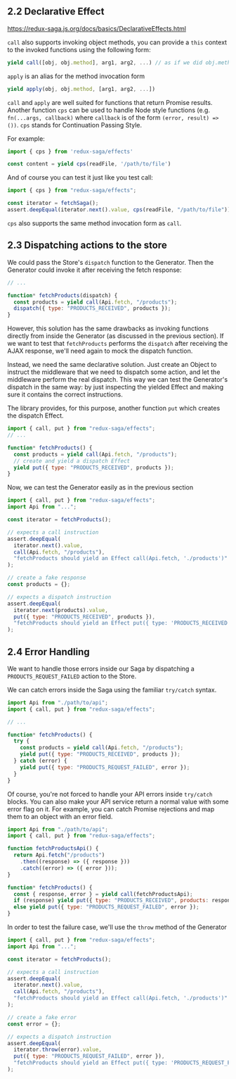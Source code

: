 ## 2.2 Declarative Effect

https://redux-saga.js.org/docs/basics/DeclarativeEffects.html

`call` also supports invoking object methods, you can provide a `this` context to the invoked
functions using the following form:

```javascript
yield call([obj, obj.method], arg1, arg2, ...) // as if we did obj.method(arg1, arg2 ...)
```

`apply` is an alias for the method invocation form

```javascript
yield apply(obj, obj.method, [arg1, arg2, ...])
```

`call` and `apply` are well suited for functions that return Promise results. Another function `cps`
can be used to handle Node style functions (e.g. `fn(...args, callback)` where `callback` is of the
form `(error, result) => ())`. `cps` stands for Continuation Passing Style.

For example:

```javascript
import { cps } from 'redux-saga/effects'

const content = yield cps(readFile, '/path/to/file')
```

And of course you can test it just like you test call:

```javascript
import { cps } from "redux-saga/effects";

const iterator = fetchSaga();
assert.deepEqual(iterator.next().value, cps(readFile, "/path/to/file"));
```

`cps` also supports the same method invocation form as `call`.

## 2.3 Dispatching actions to the store

We could pass the Store's `dispatch` function to the Generator. Then the Generator could invoke it
after receiving the fetch response:

```javascript
// ...

function* fetchProducts(dispatch) {
  const products = yield call(Api.fetch, "/products");
  dispatch({ type: "PRODUCTS_RECEIVED", products });
}
```

However, this solution has the same drawbacks as invoking functions directly from inside the
Generator (as discussed in the previous section). If we want to test that `fetchProducts` performs
the `dispatch` after receiving the AJAX response, we'll need again to mock the dispatch function.

Instead, we need the same declarative solution. Just create an Object to instruct the middleware
that we need to dispatch some action, and let the middleware perform the real dispatch. This way we
can test the Generator's dispatch in the same way: by just inspecting the yielded Effect and making
sure it contains the correct instructions.

The library provides, for this purpose, another function `put` which creates the dispatch Effect.

```javascript
import { call, put } from "redux-saga/effects";
// ...

function* fetchProducts() {
  const products = yield call(Api.fetch, "/products");
  // create and yield a dispatch Effect
  yield put({ type: "PRODUCTS_RECEIVED", products });
}
```

Now, we can test the Generator easily as in the previous section

```javascript
import { call, put } from "redux-saga/effects";
import Api from "...";

const iterator = fetchProducts();

// expects a call instruction
assert.deepEqual(
  iterator.next().value,
  call(Api.fetch, "/products"),
  "fetchProducts should yield an Effect call(Api.fetch, './products')"
);

// create a fake response
const products = {};

// expects a dispatch instruction
assert.deepEqual(
  iterator.next(products).value,
  put({ type: "PRODUCTS_RECEIVED", products }),
  "fetchProducts should yield an Effect put({ type: 'PRODUCTS_RECEIVED', products })"
);
```

## 2.4 Error Handling

We want to handle those errors inside our Saga by dispatching a `PRODUCTS_REQUEST_FAILED` action to
the Store.

We can catch errors inside the Saga using the familiar `try/catch` syntax.

```javascript
import Api from "./path/to/api";
import { call, put } from "redux-saga/effects";

// ...

function* fetchProducts() {
  try {
    const products = yield call(Api.fetch, "/products");
    yield put({ type: "PRODUCTS_RECEIVED", products });
  } catch (error) {
    yield put({ type: "PRODUCTS_REQUEST_FAILED", error });
  }
}
```

Of course, you're not forced to handle your API errors inside `try/catch` blocks. You can also make
your API service return a normal value with some error flag on it. For example, you can catch
Promise rejections and map them to an object with an error field.

```javascript
import Api from "./path/to/api";
import { call, put } from "redux-saga/effects";

function fetchProductsApi() {
  return Api.fetch("/products")
    .then((response) => ({ response }))
    .catch((error) => ({ error }));
}

function* fetchProducts() {
  const { response, error } = yield call(fetchProductsApi);
  if (response) yield put({ type: "PRODUCTS_RECEIVED", products: response });
  else yield put({ type: "PRODUCTS_REQUEST_FAILED", error });
}
```

In order to test the failure case, we'll use the `throw` method of the Generator

```javascript
import { call, put } from "redux-saga/effects";
import Api from "...";

const iterator = fetchProducts();

// expects a call instruction
assert.deepEqual(
  iterator.next().value,
  call(Api.fetch, "/products"),
  "fetchProducts should yield an Effect call(Api.fetch, './products')"
);

// create a fake error
const error = {};

// expects a dispatch instruction
assert.deepEqual(
  iterator.throw(error).value,
  put({ type: "PRODUCTS_REQUEST_FAILED", error }),
  "fetchProducts should yield an Effect put({ type: 'PRODUCTS_REQUEST_FAILED', error })"
);
```
